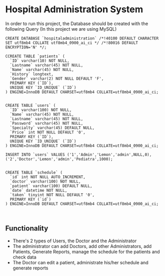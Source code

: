 # Hospital Administration System

In order to run this project, the Database should be created with the following Query (In this project we are using MySQL)

```
CREATE DATABASE `hospitaladministration` /*!40100 DEFAULT CHARACTER SET utf8mb4 COLLATE utf8mb4_0900_ai_ci */ /*!80016 DEFAULT ENCRYPTION='N' */;

CCREATE TABLE `patients` (
  `ID` varchar(10) NOT NULL,
  `Lastname` varchar(45) NOT NULL,
  `Name` varchar(45) NOT NULL,
  `History` longtext,
  `Gender` varchar(2) NOT NULL DEFAULT 'F',
  PRIMARY KEY (`ID`),
  UNIQUE KEY `ID_UNIQUE` (`ID`)
) ENGINE=InnoDB DEFAULT CHARSET=utf8mb4 COLLATE=utf8mb4_0900_ai_ci;


CREATE TABLE `users` (
  `ID` varchar(100) NOT NULL,
  `Name` varchar(45) NOT NULL,
  `Lastname` varchar(45) NOT NULL,
  `Password` varchar(45) NOT NULL,
  `Specialty` varchar(45) DEFAULT NULL,
  `Price` int NOT NULL DEFAULT '0',
  PRIMARY KEY (`ID`),
  UNIQUE KEY `ID_UNIQUE` (`ID`)
) ENGINE=InnoDB DEFAULT CHARSET=utf8mb4 COLLATE=utf8mb4_0900_ai_ci;

INSERT INTO `users` VALUES ('1','Admin','Lemon','admin',NULL,0),('2','Doctor','Lemon','admin','Pediatra',1000);


CREATE TABLE `schedule` (
  `id` int NOT NULL AUTO_INCREMENT,
  `doctor` varchar(100) NOT NULL,
  `patient` varchar(100) DEFAULT NULL,
  `date` datetime NOT NULL,
  `taken` tinyint NOT NULL DEFAULT '0',
  PRIMARY KEY (`id`)
) ENGINE=InnoDB DEFAULT CHARSET=utf8mb4 COLLATE=utf8mb4_0900_ai_ci;



```

## Functionality

* There's 2 types of Users, the Doctor and the Administrator
* The administrator can add Doctors, add other Administrators, add Patients, Generate Reports, manage the schedule for the patients and check data
* The Doctor can edit a patient, administrate his/her schedule and generate reports
